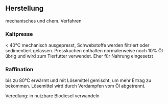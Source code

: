 ## Herstellung
mechanisches und chem. Verfahren

### Kaltpresse
< 40°C mechanisch ausgepresst, Schwebstoffe werden filtriert oder sedimentiert gelassen. Presskuchen enthalten normalerweise noch 10% Öl übrig und wird zum Tierfutter verwendet. Eher für Nahrung eingesetzt
### Raffination
bis zu 80°C erwärmt und mit Lösemittel gemischt, um mehr Ertrag zu bekommen. Lösemittel wird durch Verdampfen vom Öl abgetrennt.

Veredlung: in nutzbare Biodiesel verwandeln